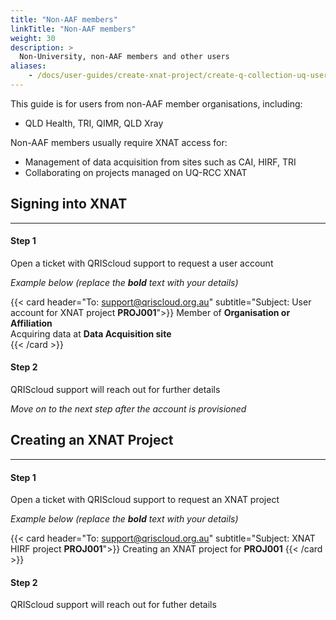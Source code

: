 ```yaml
---
title: "Non-AAF members"
linkTitle: "Non-AAF members"
weight: 30
description: >
  Non-University, non-AAF members and other users
aliases:
    - /docs/user-guides/create-xnat-project/create-q-collection-uq-users
---
```


This guide is for users from non-AAF member organisations, including:
  - QLD Health, TRI, QIMR, QLD Xray

Non-AAF members usually require XNAT access for: 
- Management of data acquisition from sites such as CAI, HIRF, TRI
- Collaborating on projects managed on UQ-RCC XNAT

## Signing into XNAT
---
#### Step 1
Open a ticket with QRIScloud support to request a user account

_Example below (replace the **bold** text with your details)_

{{< card header="To: support@qriscloud.org.au" subtitle="Subject: User account for XNAT project **PROJ001**">}}
Member of **Organisation or Affiliation**<br>
Acquiring data at **Data Acquisition site**<br>
{{< /card >}}

#### Step 2
QRIScloud support will reach out for further details

_Move on to the next step after the account is provisioned_

## Creating an XNAT Project
---
#### Step 1
Open a ticket with QRIScloud support to request an XNAT project

_Example below (replace the **bold** text with your details)_

{{< card header="To: support@qriscloud.org.au" subtitle="Subject: XNAT HIRF project **PROJ001**">}}
Creating an XNAT project for **PROJ001**
{{< /card >}}

#### Step 2
QRIScloud support will reach out for futher details
